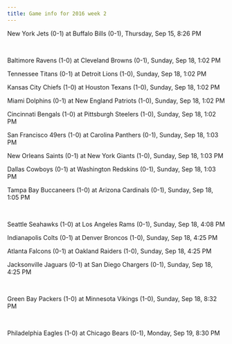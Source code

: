 ```yaml
---
title: Game info for 2016 week 2
---
```

New York Jets (0-1) at Buffalo Bills (0-1), Thursday, Sep 15, 8:26 PM


<br/>

Baltimore Ravens (1-0) at Cleveland Browns (0-1), Sunday, Sep 18, 1:02 PM

Tennessee Titans (0-1) at Detroit Lions (1-0), Sunday, Sep 18, 1:02 PM

Kansas City Chiefs (1-0) at Houston Texans (1-0), Sunday, Sep 18, 1:02 PM

Miami Dolphins (0-1) at New England Patriots (1-0), Sunday, Sep 18, 1:02 PM

Cincinnati Bengals (1-0) at Pittsburgh Steelers (1-0), Sunday, Sep 18, 1:02 PM

San Francisco 49ers (1-0) at Carolina Panthers (0-1), Sunday, Sep 18, 1:03 PM

New Orleans Saints (0-1) at New York Giants (1-0), Sunday, Sep 18, 1:03 PM

Dallas Cowboys (0-1) at Washington Redskins (0-1), Sunday, Sep 18, 1:03 PM

Tampa Bay Buccaneers (1-0) at Arizona Cardinals (0-1), Sunday, Sep 18, 1:05 PM


<br/>

Seattle Seahawks (1-0) at Los Angeles Rams (0-1), Sunday, Sep 18, 4:08 PM

Indianapolis Colts (0-1) at Denver Broncos (1-0), Sunday, Sep 18, 4:25 PM

Atlanta Falcons (0-1) at Oakland Raiders (1-0), Sunday, Sep 18, 4:25 PM

Jacksonville Jaguars (0-1) at San Diego Chargers (0-1), Sunday, Sep 18, 4:25 PM


<br/>

Green Bay Packers (1-0) at Minnesota Vikings (1-0), Sunday, Sep 18, 8:32 PM


<br/>

Philadelphia Eagles (1-0) at Chicago Bears (0-1), Monday, Sep 19, 8:30 PM

